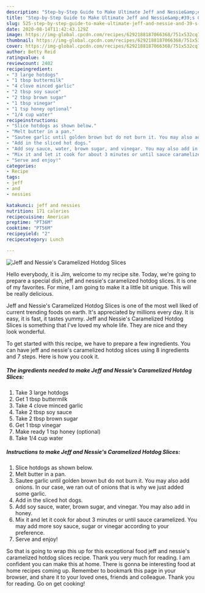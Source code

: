 ```yaml
---
description: "Step-by-Step Guide to Make Ultimate Jeff and Nessie&amp;#39;s Caramelized Hotdog Slices"
title: "Step-by-Step Guide to Make Ultimate Jeff and Nessie&amp;#39;s Caramelized Hotdog Slices"
slug: 525-step-by-step-guide-to-make-ultimate-jeff-and-nessie-and-39-s-caramelized-hotdog-slices
date: 2020-08-14T11:42:43.129Z
image: https://img-global.cpcdn.com/recipes/6292188187066368/751x532cq70/jeff-and-nessies-caramelized-hotdog-slices-recipe-main-photo.jpg
thumbnail: https://img-global.cpcdn.com/recipes/6292188187066368/751x532cq70/jeff-and-nessies-caramelized-hotdog-slices-recipe-main-photo.jpg
cover: https://img-global.cpcdn.com/recipes/6292188187066368/751x532cq70/jeff-and-nessies-caramelized-hotdog-slices-recipe-main-photo.jpg
author: Betty Reid
ratingvalue: 4
reviewcount: 2402
recipeingredient:
- "3 large hotdogs"
- "1 tbsp buttermilk"
- "4 clove minced garlic"
- "2 tbsp soy sauce"
- "2 tbsp brown sugar"
- "1 tbsp vinegar"
- "1 tsp honey optional"
- "1/4 cup water"
recipeinstructions:
- "Slice hotdogs as shown below."
- "Melt butter in a pan."
- "Sautee garlic until golden brown but do not burn it. You may also add onions. In our case, we ran out of onions that is why we just added some garlic."
- "Add in the sliced hot dogs."
- "Add soy sauce, water, brown sugar, and vinegar. You may also add in honey."
- "Mix it and let it cook for about 3 minutes or until sauce caramelized. You may add more soy sauce, sugar or vinegar according to your preference."
- "Serve and enjoy!"
categories:
- Recipe
tags:
- jeff
- and
- nessies

katakunci: jeff and nessies 
nutrition: 171 calories
recipecuisine: American
preptime: "PT36M"
cooktime: "PT56M"
recipeyield: "2"
recipecategory: Lunch

---
```



![Jeff and Nessie&#39;s Caramelized Hotdog Slices](https://img-global.cpcdn.com/recipes/6292188187066368/751x532cq70/jeff-and-nessies-caramelized-hotdog-slices-recipe-main-photo.jpg)

Hello everybody, it is Jim, welcome to my recipe site. Today, we're going to prepare a special dish, jeff and nessie&#39;s caramelized hotdog slices. It is one of my favorites. For mine, I am going to make it a little bit unique. This will be really delicious.



Jeff and Nessie&#39;s Caramelized Hotdog Slices is one of the most well liked of current trending foods on earth. It's appreciated by millions every day. It is easy, it is fast, it tastes yummy. Jeff and Nessie&#39;s Caramelized Hotdog Slices is something that I've loved my whole life. They are nice and they look wonderful.


To get started with this recipe, we have to prepare a few ingredients. You can have jeff and nessie&#39;s caramelized hotdog slices using 8 ingredients and 7 steps. Here is how you cook it.

<!--inarticleads1-->

##### The ingredients needed to make Jeff and Nessie&#39;s Caramelized Hotdog Slices:

1. Take 3 large hotdogs
1. Get 1 tbsp buttermilk
1. Take 4 clove minced garlic
1. Take 2 tbsp soy sauce
1. Take 2 tbsp brown sugar
1. Get 1 tbsp vinegar
1. Make ready 1 tsp honey (optional)
1. Take 1/4 cup water




<!--inarticleads2-->

##### Instructions to make Jeff and Nessie&#39;s Caramelized Hotdog Slices:

1. Slice hotdogs as shown below.
1. Melt butter in a pan.
1. Sautee garlic until golden brown but do not burn it. You may also add onions. In our case, we ran out of onions that is why we just added some garlic.
1. Add in the sliced hot dogs.
1. Add soy sauce, water, brown sugar, and vinegar. You may also add in honey.
1. Mix it and let it cook for about 3 minutes or until sauce caramelized. You may add more soy sauce, sugar or vinegar according to your preference.
1. Serve and enjoy!




So that is going to wrap this up for this exceptional food jeff and nessie&#39;s caramelized hotdog slices recipe. Thank you very much for reading. I am confident you can make this at home. There is gonna be interesting food at home recipes coming up. Remember to bookmark this page in your browser, and share it to your loved ones, friends and colleague. Thank you for reading. Go on get cooking!
